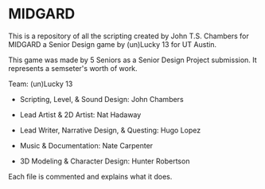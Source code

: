 # MIDGARD
This is a repository of all the scripting created by John T.S. Chambers for MIDGARD a Senior Design game by (un)Lucky 13 for UT Austin.

This game was made by 5 Seniors as a Senior Design Project submission. It represents a semseter's worth of work.

Team: (un)Lucky 13

 - Scripting, Level, & Sound Design: John Chambers

 - Lead Artist & 2D Artist: Nat Hadaway

 - Lead Writer, Narrative Design, & Questing: Hugo Lopez

 - Music & Documentation: Nate Carpenter

 - 3D Modeling & Character Design: Hunter Robertson


Each file is commented and explains what it does. 
